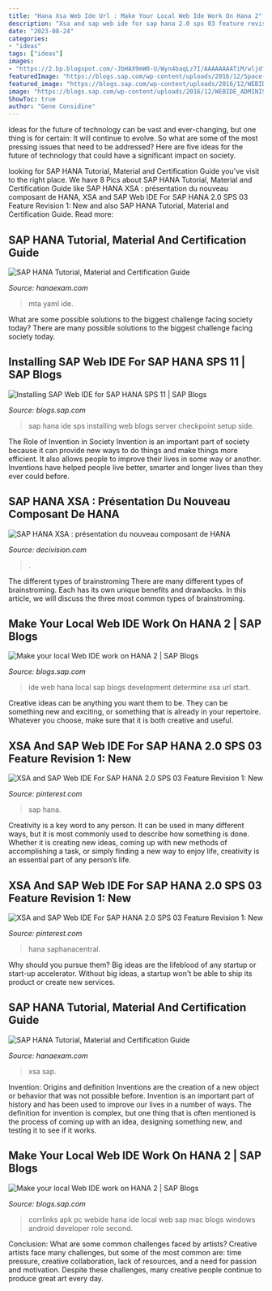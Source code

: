 ```yaml
---
title: "Hana Xsa Web Ide Url : Make Your Local Web Ide Work On Hana 2"
description: "Xsa and sap web ide for sap hana 2.0 sps 03 feature revision 1: new"
date: "2023-08-24"
categories:
- "ideas"
tags: ["ideas"]
images:
- "https://2.bp.blogspot.com/-JbHAX9mW0-U/Wyn4baqLz7I/AAAAAAAATiM/wljdffMvPfQHHiG32c8-hv33joQjjR4KwCLcBGAs/s1600/4.png"
featuredImage: "https://blogs.sap.com/wp-content/uploads/2016/12/Space-Enablemenet.png"
featured_image: "https://blogs.sap.com/wp-content/uploads/2016/12/WEBIDE_ADMINISTRATOR.png"
image: "https://blogs.sap.com/wp-content/uploads/2016/12/WEBIDE_ADMINISTRATOR.png"
ShowToc: true
author: "Gene Considine"
---
```



Ideas for the future of technology can be vast and ever-changing, but one thing is for certain: It will continue to evolve. So what are some of the most pressing issues that need to be addressed? Here are five ideas for the future of technology that could have a significant impact on society.

	

		
looking for SAP HANA Tutorial, Material and Certification Guide you've visit to the right place. We have 8 Pics about SAP HANA Tutorial, Material and Certification Guide like SAP HANA XSA : présentation du nouveau composant de HANA, XSA and SAP Web IDE For SAP HANA 2.0 SPS 03 Feature Revision 1: New and also SAP HANA Tutorial, Material and Certification Guide. Read more:
		
    
## SAP HANA Tutorial, Material And Certification Guide

<img loading=lazy src="https://1.bp.blogspot.com/-t7xSrK9eAhQ/XVZD7e9wT5I/AAAAAAAAa6E/usVXWzTHnTQnfRFMqfsYSdasOSLBNkFYQCLcBGAs/s1600/2.png" onerror="this.onerror=null;this.src='https://tse1.mm.bing.net/th?id=OIP.OYQD4zr16hPWWbJ3mVLSTwHaCr&amp;pid=15.1';" alt="SAP HANA Tutorial, Material and Certification Guide">

_Source: hanaexam.com_

>mta yaml ide. 

	

What are some possible solutions to the biggest challenge facing society today?
There are many possible solutions to the biggest challenge facing society today.

    
## Installing SAP Web IDE For SAP HANA SPS 11 | SAP Blogs

<img loading=lazy src="https://blogs.sap.com/wp-content/uploads/2016/09/11_1028870.png" onerror="this.onerror=null;this.src='https://tse1.mm.bing.net/th?id=OIP.qoYL11BASUN76XlC-ZG-HgHaHF&amp;pid=15.1';" alt="Installing SAP Web IDE for SAP HANA SPS 11 | SAP Blogs">

_Source: blogs.sap.com_

>sap hana ide sps installing web blogs server checkpoint setup side. 

	

The Role of Invention in Society
Invention is an important part of society because it can provide new ways to do things and make things more efficient. It also allows people to improve their lives in some way or another. Inventions have helped people live better, smarter and longer lives than they ever could before.

    
## SAP HANA XSA : Présentation Du Nouveau Composant De HANA

<img loading=lazy src="https://www.decivision.com/wp-content/uploads/2020/02/architecture-sap-hana-xsa.png" onerror="this.onerror=null;this.src='https://tse4.mm.bing.net/th?id=OIP.xTaRakiUt0m6X7CKJV1oiAHaFB&amp;pid=15.1';" alt="SAP HANA XSA : présentation du nouveau composant de HANA">

_Source: decivision.com_

>. 

	

The different types of brainstroming
There are many different types of brainstroming. Each has its own unique benefits and drawbacks. In this article, we will discuss the three most common types of brainstroming.

    
## Make Your Local Web IDE Work On HANA 2 | SAP Blogs

<img loading=lazy src="https://blogs.sap.com/wp-content/uploads/2016/12/Space-Enablemenet.png" onerror="this.onerror=null;this.src='https://tse2.mm.bing.net/th?id=OIP.wEy2zdUhpC02O9yiL4PHxwHaEy&amp;pid=15.1';" alt="Make your local Web IDE work on HANA 2 | SAP Blogs">

_Source: blogs.sap.com_

>ide web hana local sap blogs development determine xsa url start. 

	

Creative ideas can be anything you want them to be. They can be something new and exciting, or something that is already in your repertoire. Whatever you choose, make sure that it is both creative and useful.

    
## XSA And SAP Web IDE For SAP HANA 2.0 SPS 03 Feature Revision 1: New

<img loading=lazy src="https://i.pinimg.com/originals/0e/4e/65/0e4e6551181cf1da7be3a436800a00ab.png" onerror="this.onerror=null;this.src='https://tse1.mm.bing.net/th?id=OIP.lVdBHJVErZ-7zWVKttv4oAAAAA&amp;pid=15.1';" alt="XSA and SAP Web IDE For SAP HANA 2.0 SPS 03 Feature Revision 1: New">

_Source: pinterest.com_

>sap hana. 

	

Creativity is a key word to any person. It can be used in many different ways, but it is most commonly used to describe how something is done. Whether it is creating new ideas, coming up with new methods of accomplishing a task, or simply finding a new way to enjoy life, creativity is an essential part of any person’s life.

    
## XSA And SAP Web IDE For SAP HANA 2.0 SPS 03 Feature Revision 1: New

<img loading=lazy src="https://i.pinimg.com/originals/e8/11/5a/e8115aa1a9d2ae1c4cbde8602b1d6029.png" onerror="this.onerror=null;this.src='https://tse1.mm.bing.net/th?id=OIP.p_r9ia2IazksGLw4YfeMdgAAAA&amp;pid=15.1';" alt="XSA and SAP Web IDE For SAP HANA 2.0 SPS 03 Feature Revision 1: New">

_Source: pinterest.com_

>hana saphanacentral. 

	

Why should you pursue them?
Big ideas are the lifeblood of any startup or start-up accelerator. Without big ideas, a startup won't be able to ship its product or create new services.

    
## SAP HANA Tutorial, Material And Certification Guide

<img loading=lazy src="https://2.bp.blogspot.com/-JbHAX9mW0-U/Wyn4baqLz7I/AAAAAAAATiM/wljdffMvPfQHHiG32c8-hv33joQjjR4KwCLcBGAs/s1600/4.png" onerror="this.onerror=null;this.src='https://tse1.mm.bing.net/th?id=OIP.6XC-_-awI_Z1YL1WKvSXkgHaDV&amp;pid=15.1';" alt="SAP HANA Tutorial, Material and Certification Guide">

_Source: hanaexam.com_

>xsa sap. 

	

Invention: Origins and definition
Inventions are the creation of a new object or behavior that was not possible before. Invention is an important part of history and has been used to improve our lives in a number of ways. The definition for invention is complex, but one thing that is often mentioned is the process of coming up with an idea, designing something new, and testing it to see if it works.

    
## Make Your Local Web IDE Work On HANA 2 | SAP Blogs

<img loading=lazy src="https://blogs.sap.com/wp-content/uploads/2016/12/WEBIDE_ADMINISTRATOR.png" onerror="this.onerror=null;this.src='https://tse3.mm.bing.net/th?id=OIP.KXA6trfw5cT5i88KnZsefQHaEy&amp;pid=15.1';" alt="Make your local Web IDE work on HANA 2 | SAP Blogs">

_Source: blogs.sap.com_

>corrlinks apk pc webide hana ide local web sap mac blogs windows android developer role second. 

	

Conclusion: What are some common challenges faced by artists?
Creative artists face many challenges, but some of the most common are: time pressure, creative collaboration, lack of resources, and a need for passion and motivation. Despite these challenges, many creative people continue to produce great art every day.

